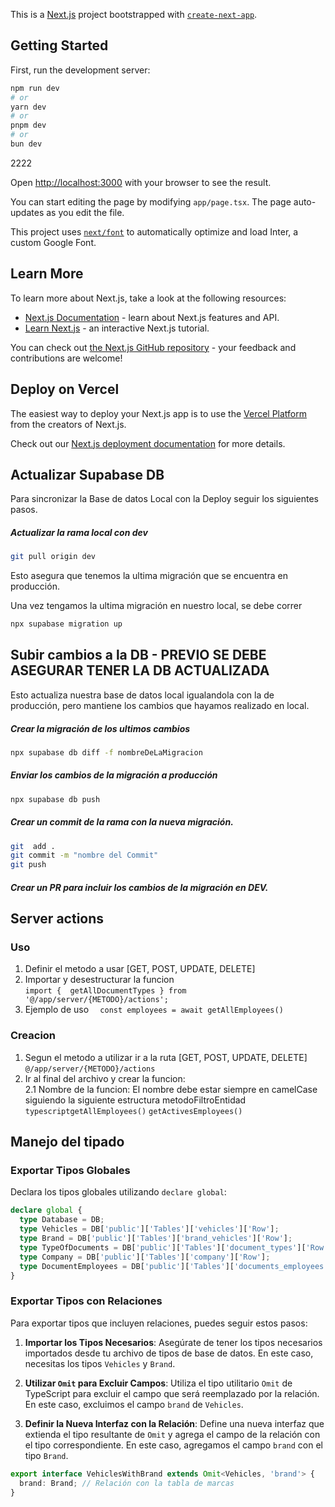 This is a [Next.js](https://nextjs.org/) project bootstrapped with [`create-next-app`](https://github.com/vercel/next.js/tree/canary/packages/create-next-app).

## Getting Started

First, run the development server:

```bash
npm run dev
# or
yarn dev
# or
pnpm dev
# or
bun dev
```

2222

Open [http://localhost:3000](http://localhost:3000) with your browser to see the result.

You can start editing the page by modifying `app/page.tsx`. The page auto-updates as you edit the file.

This project uses [`next/font`](https://nextjs.org/docs/basic-features/font-optimization) to automatically optimize and load Inter, a custom Google Font.

## Learn More

To learn more about Next.js, take a look at the following resources:

- [Next.js Documentation](https://nextjs.org/docs) - learn about Next.js features and API.
- [Learn Next.js](https://nextjs.org/learn) - an interactive Next.js tutorial.

You can check out [the Next.js GitHub repository](https://github.com/vercel/next.js/) - your feedback and contributions are welcome!

## Deploy on Vercel

The easiest way to deploy your Next.js app is to use the [Vercel Platform](https://vercel.com/new?utm_medium=default-template&filter=next.js&utm_source=create-next-app&utm_campaign=create-next-app-readme) from the creators of Next.js.

Check out our [Next.js deployment documentation](https://nextjs.org/docs/deployment) for more details.

## Actualizar Supabase DB

Para sincronizar la Base de datos Local con la Deploy seguir los siguientes pasos.

##### Actualizar la rama local con dev

```bash
git pull origin dev

```

Esto asegura que tenemos la ultima migración que se encuentra en producción.

Una vez tengamos la ultima migración en nuestro local, se debe correr

```bash
npx supabase migration up

```

## Subir cambios a la DB - PREVIO SE DEBE ASEGURAR TENER LA DB ACTUALIZADA

Esto actualiza nuestra base de datos local igualandola con la de producción, pero mantiene los cambios que hayamos realizado en local.

##### Crear la migración de los ultimos cambios

```bash
npx supabase db diff -f nombreDeLaMigracion

```

##### Enviar los cambios de la migración a producción

```bash
npx supabase db push

```

##### Crear un commit de la rama con la nueva migración.

```bash
git  add .
git commit -m "nombre del Commit"
git push

```

##### Crear un PR para incluir los cambios de la migración en DEV.

## Server actions
### Uso
1. Definir el metodo a usar [GET, POST, UPDATE, DELETE]
2. Importar y desestructurar la funcion  
   `import {  getAllDocumentTypes } from '@/app/server/{METODO}/actions';`
3. Ejemplo de uso
   `  const employees = await getAllEmployees()`


### Creacion
1. Segun el metodo a utilizar ir a la ruta  [GET, POST, UPDATE, DELETE]  
`@/app/server/{METODO}/actions`
2. Ir al final del archivo y crear la funcion:   
2.1 Nombre de la funcion: El nombre debe estar siempre en camelCase siguiendo la siguiente estructura metodoFiltroEntidad
   `typescriptgetAllEmployees()`
   `getActivesEmployees()`
   


## Manejo del tipado

### Exportar Tipos Globales

Declara los tipos globales utilizando `declare global`:

```typescript
declare global {
  type Database = DB;
  type Vehicles = DB['public']['Tables']['vehicles']['Row']; 
  type Brand = DB['public']['Tables']['brand_vehicles']['Row'];
  type TypeOfDocuments = DB['public']['Tables']['document_types']['Row'];
  type Company = DB['public']['Tables']['company']['Row'];
  type DocumentEmployees = DB['public']['Tables']['documents_employees']['Row'];
}
```

### Exportar Tipos con Relaciones

Para exportar tipos que incluyen relaciones, puedes seguir estos pasos:

1. **Importar los Tipos Necesarios**:
   Asegúrate de tener los tipos necesarios importados desde tu archivo de tipos de base de datos. En este caso, necesitas los tipos `Vehicles` y `Brand`.

2. **Utilizar `Omit` para Excluir Campos**:
   Utiliza el tipo utilitario `Omit` de TypeScript para excluir el campo que será reemplazado por la relación. En este caso, excluimos el campo `brand` de `Vehicles`.

3. **Definir la Nueva Interfaz con la Relación**:
   Define una nueva interfaz que extienda el tipo resultante de `Omit` y agrega el campo de la relación con el tipo correspondiente. En este caso, agregamos el campo `brand` con el tipo `Brand`.



```typescript
export interface VehiclesWithBrand extends Omit<Vehicles, 'brand'> {
  brand: Brand; // Relación con la tabla de marcas
}